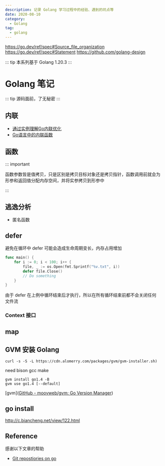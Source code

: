 ```yaml
---
description: 记录 Golang 学习过程中的经验、遇到的坑点等
date: 2020-08-10
category:
  - Golang
tag:
  - golang
---
```


https://go.dev/ref/spec#Source_file_organization
https://go.dev/ref/spec#Statement
https://github.com/golang-design

::: tip 本系列基于 Golang 1.20.3
:::

# Golang 笔记

::: tip 源码面前，了无秘密
:::

## 内联

- [通过实例理解Go内联优化](https://tonybai.com/2022/10/17/understand-go-inlining-optimisations-by-example/)
- [Go语言中的内联函数](https://segmentfault.com/a/1190000040399875)

## 函数

::: important

函数参数皆是值拷贝，只是区别是拷贝目标对象还是拷贝指针，函数调用前就会为形参和返回值分配内存空间，并将实参拷贝到形参中

:::

## 逃逸分析

- 匿名函数

## defer

避免在循环中 defer 可能会造成生命周期变长，内存占用增加

```go
func main() {
    for i := 0; i < 100; i++ {
        file, _ := os.Open(fmt.Sprintf("%v.txt", i))
        defer file.Close()
        // Do something
    }
}
```

由于 defer 在上例中循环结束后才执行，所以在所有循环结束前都不会关闭任何文件流

<!-- ## 测试

[汇编](https://mp.weixin.qq.com/s/Sk9m7_gk9xJpklzGpEay0A)

## 方法

使用指针/非指针 receiver 的场景：

- 要修改实例的状态，使用 *T
- 无需修改状态的小对象或固定值，使用 T
- 大对象建议使用 *T，减少复制成本
- 引用类型、字符串、函数等指针包装类型，使用 T
- 若包含 Mutex 等同步字段，用 *T，避免因复制造成锁操作无效？
- 其它无法确定的情况，用 *T

方法集

类型有一个与之相关的方法集（method set)，这决定了它是否实现某个接口。

- 类型下方法集包含所有 receiver T 方法。
- 类型 *T 方法集包含所有 receiverT ＋ *T 方法。
- 匿名嵌人 S，T 方法集包含所有 receiverS 方法。
- 匿名嵌人 *S，T 方法集包含所有 receiverS + *S 方法。
- 匿名嵌人 S 或 *S，*T 方法集包含所有 receiverS + *S 方法。


## 同步原语


## Golang

- context [Go Context的踩坑经历](https://studygolang.com/articles/12566)
- channel 的死锁
  - 区别
  - 有缓冲
  - 无缓冲
  - 关闭、遍历
  - 死锁（定义）https://juejin.cn/post/7032892079260827679
- GMP
  - goroutine 默认栈空间多少？goroutine 为什么比 c++ 线程轻量化？
  - context类型有哪些？Context的作用是什么？context如何实现cancel的？
  - waitGroup原理
  - golang函数传递的方式
  - defer的原理
- gc
  - 三色
- Go map 实现
  - 遍历是否有序
- select 用处、select 和 epoll
- 内存逃逸
- go map 扩容
  - struct 能不能比较
  - defer
- interface的底层结构
- go 设计模式
  - go 语言的 duck type
  - go语言的有哪些复用机制
  - go的context的设计，如果在context里有两个传值用的相同的key，那么哪一个会被接受到

### Context 接口

```go
type Context interface {
// Deadline returns the time when work done on behalf of this context
// should be canceled. Deadline returns ok==false when no deadline is
// set.
Deadline() (deadline time.Time, ok bool)
// Done returns a channel that's closed when work done on behalf of this
// context should be canceled.
Done() <-chan struct{}
// Err returns a non-nil error value after Done is closed.
Err() error
// Value returns the value associated with this context for key.
Value(key interface{}) interface{}
}
```

- `Done`会返回一个channel，当该context被取消的时候，该channel会被关闭，同时对应的使用该context的routine也应该结束并返回。
- `Context`中的方法是协程安全的，这也就代表了在父routine中创建的context，可以传递给任意数量的routine并让他们同时访问。
- `Deadline`会返回一个超时时间，routine获得了超时时间后，可以对某些io操作设定超时时间。
- `Value`可以让routine共享一些数据，当然获得数据是协程安全的。

在请求处理的过程中，会调用各层的函数，每层的函数会创建自己的routine，是一个routine树。所以，context也应该反映并实现成一棵树。

要创建context树，第一步是要有一个根结点。`context.Background`
函数的返回值是一个空的context，经常作为树的根结点，它一般由接收请求的第一个routine创建，不能被取消、没有值、也没有过期时间。

```go
func Background() Context
```

之后该怎么创建其它的子孙节点呢？context包为我们提供了以下函数：

```go
func WithCancel(parent Context) (ctx Context, cancel CancelFunc)
func WithDeadline(parent Context, deadline time.Time) (Context, CancelFunc)
func WithTimeout(parent Context, timeout time.Duration) (Context, CancelFunc)
func WithValue(parent Context, key interface{}, val interface{}) Context
```

这四个函数的第一个参数都是父context，返回一个Context类型的值，这样就层层创建出不同的节点。子节点是从复制父节点得到的，并且根据接收的函数参数保存子节点的一些状态值，然后就可以将它传递给下层的routine了。

`WithCancel`函数，返回一个额外的CancelFunc函数类型变量，该函数类型的定义为：

```go
type CancelFunc func ()
```

调用CancelFunc对象将撤销对应的Context对象，这样父结点的所在的环境中，获得了撤销子节点context的权利，当触发某些条件时，可以调用CancelFunc对象来终止子结点树的所有routine。在子节点的routine中，需要用类似下面的代码来判断何时退出routine：

```go
select {
case <-cxt.Done():
// do some cleaning and return
}
```

根据cxt.Done()判断是否结束。当顶层的Request请求处理结束，或者外部取消了这次请求，就可以cancel掉顶层context，从而使整个请求的routine树得以退出。

`WithDeadline`和`WithTimeout`比`WithCancel`
多了一个时间参数，它指示context存活的最长时间。如果超过了过期时间，会自动撤销它的子context。所以context的生命期是由父context的routine和`deadline`
共同决定的。

`WithValue`返回parent的一个副本，该副本保存了传入的key/value，而调用Context接口的Value(key)
方法就可以得到val。注意在同一个context中设置key/value，若key相同，值会被覆盖。

### 原理

#### 上下文数据的存储与查询

```go
type valueCtx struct {
Context
key, val interface{}
}

func WithValue(parent Context, key, val interface{}) Context {
if key == nil {
panic("nil key")
}
......
return &valueCtx{parent, key, val}
}

func (c *valueCtx) Value(key interface{}) interface{} {
if c.key == key {
return c.val
}
return c.Context.Value(key)
}
```

context上下文数据的存储就像一个树，每个结点只存储一个key/value对。`WithValue()`
保存一个key/value对，它将父context嵌入到新的子context，并在节点中保存了key/value数据。`Value()`
查询key对应的value数据，会从当前context中查询，如果查不到，会递归查询父context中的数据。

值得注意的是，**context中的上下文数据并不是全局的，它只查询本节点及父节点们的数据，不能查询兄弟节点的数据。**

#### 手动cancel和超时cancel

`cancelCtx`中嵌入了父Context，实现了canceler接口：

```go
type cancelCtx struct {
Context // 保存parent Context
done chan struct{}
mu       sync.Mutex
children map[canceler]struct{}
err      error
}

// A canceler is a context type that can be canceled directly. The
// implementations are *cancelCtx and *timerCtx.
type canceler interface {
cancel(removeFromParent bool, err error)
Done() <-chan struct{}
}
```

`cancelCtx`结构体中`children`保存它的所有`子canceler`， 当外部触发cancel时，会调用`children`中的所有`cancel()`
来终止所有的`cancelCtx`。`done`
用来标识是否已被cancel。当外部触发cancel、或者父Context的channel关闭时，此done也会关闭。

```go
type timerCtx struct {
cancelCtx //cancelCtx.Done()关闭的时机：1）用户调用cancel 2）deadline到了 3）父Context的done关闭了
timer    *time.Timer
deadline time.Time
}

func WithDeadline(parent Context, deadline time.Time) (Context, CancelFunc) {
......
c := &timerCtx{
cancelCtx: newCancelCtx(parent),
deadline:  deadline,
}
propagateCancel(parent, c)
d := time.Until(deadline)
if d <= 0 {
c.cancel(true, DeadlineExceeded) // deadline has already passed
return c, func () { c.cancel(true, Canceled) }
}
c.mu.Lock()
defer c.mu.Unlock()
if c.err == nil {
c.timer = time.AfterFunc(d, func () {
c.cancel(true, DeadlineExceeded)
})
}
return c, func () { c.cancel(true, Canceled) }
}
```

`timerCtx`结构体中`deadline`保存了超时的时间，当超过这个时间，会触发`cancel`。

PIC

可以看出，**cancelCtx也是一棵树，当触发cancel时，会cancel本结点和其子树的所有cancelCtx**。


## Package

## Case

### Overwrite Pointer Receiver in Method

```go
package main

import "fmt"

func (p Person) MethodNoPt() {
    p = Person{name: "MethodNoPt Changed!", age: 1000}
}

func (p *Person) MethodPt() {
    *p = Person{name: "MethodPt Changed!", age: 1000}
}

func (p *Person) MethodPtR() *Person {
    p = &Person{name: "MethodPt Changed!", age: 1000}
    return p
}

type Person struct {
    name string
    age  int
}

func main() {
    case1 := Person{name: "No Change", age: 10}
    case1.MethodNoPt()
    fmt.Printf("%+v\n", case1)

    case2 := Person{name: "No Change", age: 10}
    fmt.Printf("%+v\n", case2)
    (&case2).MethodNoPt()
    fmt.Printf("%+v\n", case2)

    case3 := Person{name: "No Change", age: 10}
    fmt.Printf("%+v\n", case3)
    case3.MethodPt()
    fmt.Printf("%+v\n", case3)

    case4 := &Person{name: "No Change", age: 10}
    fmt.Printf("%+v\n", case4)
    case4.MethodPt()
    fmt.Printf("%+v\n", case4)

    case5 := &Person{name: "No Change", age: 10}
    fmt.Printf("%+v\n", case5)
    case5 = case5.MethodPtR()
    fmt.Printf("%+v\n", case5)
}
```

- https://groups.google.com/g/golang-nuts/c/qWCSz0A0F8o?pli=1

## Slice

如果你需要测试一个slice是否是空的，使用len(s) == 0来判断，而不应该用s == nil来判断。

## Signal 包

Notify 函数 https://blog.csdn.net/chuanglan/article/details/80750119

## flag 包

### os.Args

https://colobu.com/2020/12/27/go-with-os-exec/

简单获取命令行参数的方式，演示代码如下：

```go
func main() {
for index, arg := range os.Args {
fmt.Printf("arg[%v]=[%v]", index, arg)
}
}
```

执行 ``$ go build -o "main"` 编译，后运行输出结果：

```shell
$ ./main os.Args demo
arg[0]=[./main]
arg[1]=[os.Args]
arg[2]=[demo]
```

```go
// A Flag represents the state of a flag.
type Flag struct {
Name     string // name as it appears on command line
Usage    string // help message
Value    Value  // value as set
DefValue string // default value (as text); for usage message
}
```

```go
// A FlagSet represents a set of defined flags. The zero value of a FlagSet
// has no name and has ContinueOnError error handling.
type FlagSet struct {
// Usage is the function called when an error occurs while parsing flags.
// The field is a function (not a method) that may be changed to point to
// a custom error handler. What happens after Usage is called depends
// on the ErrorHandling setting; for the command line, this defaults
// to ExitOnError, which exits the program after calling Usage.
Usage func ()

name          string
parsed        bool
actual        map[string]*Flag
formal        map[string]*Flag
args          []string // arguments after flags
errorHandling ErrorHandling
output        io.Writer // nil means stderr; use out() accessor
}
```

## 自定义类型与类型别名

### 自定义类型

```go
//自定义类型是定义了一个全新的类型
//将MyInt定义为int类型
type MyInt int
```

### 类型别名

```go
//类型别名规定：TypeAlias只是Type的别名，本质上TypeAlias与Type是同一个类型。
type TypeAlias = Type
type byte = uint8
type rune = int32
```

### 区别

```go
//类型定义
type NewInt int

//类型别名
type MyInt = int

func main() {
var a NewInt
var b MyInt

fmt.Printf("type of a:%T\n", a) //type of a:main.NewInt
fmt.Printf("type of b:%T\n", b) //type of b:int
}
//区别
//结果显示a的类型是main.NewInt，表示main包下定义的NewInt类型。b的类型是int。MyInt类型只会在代码中存在，编译完成时并不会有MyInt类型。
```

## [unsafe](https://golang.org/pkg/unsafe/)

### Pointer

Go 是一门强类型静态语言。强类型意味着类型一旦定义了就无法改变，静态意味着类型检查在运行前就完成了。

#### 指针类型转换

> 如果 Type1 与 Type2 一样大，并且两者有相同的内存结构；那么就允许把一个类型的数据，重新定义成另一个类型的数据。

#### 处理系统调用

4 个规则

- 任何指针都可以转换为 `unsafe.Pointer`
- `unsafe.Pointer` 可以转换为任何指针
- `uintptr`可以转换为 `unsafe.Pointer`
- `unsafe.Pointer` 可以转换为 `uintptr`

## 克隆 深浅拷贝

[golang通过反射克隆数据](https://studygolang.com/articles/26514)

[Golang之情非得已的DeepCopy](https://www.jianshu.com/p/f1cdb1bc1b74)

[Go语言如何深度拷贝对象](https://studygolang.com/articles/6984)

## 空 interface type

## 常见坑

[go 圣经](https://chai2010.cn/advanced-go-programming-book/appendix/appendix-a-trap.html)

## 风格

### Panic

虽然 Go 的 panic 机制类似于其他语言的异常，但是 panic 的适用场景有一些不同。由于 panic 会引起程序的崩溃，因此 panic
一般用于严重的错误，如程序内部的逻辑不一致，所以对应大部分漏洞，应该使用 Go
提供错误机制，而不是 panic，尽量避免程序的崩溃。在健壮的程序中，任何可以预料到的错误，如不正确的输入、错误的配置或是失败的 I/O
操作都应该被优雅的处理。

## defer

[深入理解 Go defer](https://segmentfault.com/a/1190000019303572)

## 竞争条件

[竞争条件](https://books.studygolang.com/gopl-zh/ch9/ch9-01.html)

## GC

[GC](http://guileen.github.io/2016/06/15/how-did-i-optimize-golang-gc/)

## 方法的结构指针接收者和结构值接收者

# Golang

## 数据结构

## 语言基础

## 常用关键字

## 运行时-并发

### Context

### 同步与锁

Go 语言作为一个原生支持用户态进程（Goroutine）的语言，当提到并发编程、多线程编程时，往往都离不开锁这一概念。锁是一种并发编程中的同步原语（Synchronization
Primitives），它能保证多个 Goroutine
在访问同一片内存时不会出现竞争条件（Race condition）等问题。

Go 语言中常见的同步原语 [`sync.Mutex`](https://draveness.me/golang/tree/sync.Mutex)
、[`sync.RWMutex`](https://draveness.me/golang/tree/sync.RWMutex)
、[`sync.WaitGroup`](https://draveness.me/golang/tree/sync.WaitGroup)
、[`sync.Once`](https://draveness.me/golang/tree/sync.Once) 和 [`sync.Cond`](https://draveness.me/golang/tree/sync.Cond)
以及扩展原语 [`golang/sync/errgroup.Group`](https://draveness.me/golang/tree/golang/sync/errgroup.Group)
、[`golang/sync/semaphore.Weighted`](https://draveness.me/golang/tree/golang/sync/semaphore.Weighted)
和 [`golang/sync/singleflight.Group`](https://draveness.me/golang/tree/golang/sync/singleflight.Group)
的实现原理，同时也会涉及互斥锁、信号量等并发编程中的常见概念。

#### 基本原语

Go 语言在 [`sync`](https://golang.org/pkg/sync/)
包中提供了用于同步的一些基本原语，包括常见的 [`sync.Mutex`](https://draveness.me/golang/tree/sync.Mutex)
、[`sync.RWMutex`](https://draveness.me/golang/tree/sync.RWMutex)
、[`sync.WaitGroup`](https://draveness.me/golang/tree/sync.WaitGroup)
、[`sync.Once`](https://draveness.me/golang/tree/sync.Once) 和 [`sync.Cond`](https://draveness.me/golang/tree/sync.Cond)：

##### Mutex

Go 语言的 [`sync.Mutex`](https://draveness.me/golang/tree/sync.Mutex) 由两个字段 `state` 和 `sema` 组成。其中 `state`
表示当前互斥锁的状态，而 `sema` 是用于控制锁状态的信号量。

上述两个加起来只占 8 字节空间的结构体表示了 Go 语言中的互斥锁。

##### 状态

互斥锁的状态比较复杂，如下图所示，最低三位分别表示 `mutexLocked`、`mutexWoken` 和 `mutexStarving`，剩下的位置用来表示当前有多少个
Goroutine 在等待互斥锁的释放：

```go
type Mutex struct {
state int32
sema  uint32
}


const (
mutexLocked = 1 << iota // mutex is locked
mutexWoken
mutexStarving
mutexWaiterShift = iota

starvationThresholdNs = 1e6
)
```

Mutex 拥有两种模式：正常模式和饥饿模式。
处于正常模式时，等待者会被排进一个先进先出顺序的队列，但是一个被唤醒的等待者无法拥有锁同时还要和新的到来的协程争抢锁的所有权。新到的协程有优势（因为它们已经运行在
CPU 上并且可能有大量这样的协程），在这种情况下
，如果一个等待者获取锁的失败时间超过 1ms，锁会切换成饥饿模式。
在饥饿模式锁的所有权会直接从释放锁的协程直接交给等待队列最前端的协程，新到达的协程无法尝试获取锁即使是锁要释放了，同时也不会自旋等待，而是将置入等待队列的尾部。
如果一个等待者获得锁的同时发现以下任意情况：

- 该等待者是等待队列的最后一个等待者
- 该等待者获取锁的时间小于 1ms

此时会切换成正常模式。

正常模式被认为性能更好，因为即使有程序阻塞，协程也可以连续多次获得锁。

饥饿模式对于避免高尾延迟是很重要的。

##### 加锁和解锁

```go
// 获取锁，如果锁已被使用，则会阻塞至一直可用
func (m *Mutex) Lock() {
// 如果锁未使用，则使用原子操作设置 m.state 为 mutexLocked
if atomic.CompareAndSwapInt32(&m.state, 0, mutexLocked) {
return
}
m.lockSlow()
}
```

判断是否可以自旋等待：

-

```go
func (m *Mutex) lockSlow() {
var waitStartTime int64
starving := false
awoke := false
iter := 0
old := m.state
for {
// 饥饿模式不会自旋等待，因为锁的拥有权会直接交给等待者，所以无法获得锁
if old&(mutexLocked|mutexStarving) == mutexLocked && runtime_canSpin(iter) {
// Active spinning makes sense.
// Try to set mutexWoken flag to inform Unlock
// to not wake other blocked goroutines.
if !awoke && old&mutexWoken == 0 && old>>mutexWaiterShift != 0 &&
atomic.CompareAndSwapInt32(&m.state, old, old|mutexWoken) {
awoke = true
}
runtime_doSpin()
iter++
old = m.state
continue
}
}
}
```

## 运行时-内存管理

https://www.processon.com/view/link/5a9ba4c8e4b0a9d22eb3bdf0#map

[中文文档](https://studygolang.com/pkgdoc)

func main(){

a := []string{xxx}

xxx(a)

a 未改变？

}

func xxx(a []string){

a = []string{xxx} ? append

}

## Slice

如果你需要测试一个 slice 是否是空的，使用 len(s) == 0 来判断，而不应该用 s == nil 来判断。

## Signal 包

https://tonybai.com/2012/09/21/signal-handling-in-go/

https://colobu.com/2015/10/09/Linux-Signals/

https://juejin.cn/post/6844903911178895367

Notify 函数 https://blog.csdn.net/chuanglan/article/details/80750119

## flag 包

### os.Args

简单获取命令行参数的方式，演示代码如下：

```go
func main() {
for index, arg := range os.Args {
fmt.Printf("arg[%v]=[%v]", index, arg)
}
}
```

执行 ``$ go build -o "main"` 编译，后运行输出结果：

```shell
$ ./main os.Args demo
arg[0]=[./main]
arg[1]=[os.Args]
arg[2]=[demo]
```

```go
// A Flag represents the state of a flag.
type Flag struct {
Name     string // name as it appears on command line
Usage    string // help message
Value    Value  // value as set
DefValue string // default value (as text); for usage message
}
```

```go
// A FlagSet represents a set of defined flags. The zero value of a FlagSet
// has no name and has ContinueOnError error handling.
type FlagSet struct {
// Usage is the function called when an error occurs while parsing flags.
// The field is a function (not a method) that may be changed to point to
// a custom error handler. What happens after Usage is called depends
// on the ErrorHandling setting; for the command line, this defaults
// to ExitOnError, which exits the program after calling Usage.
Usage func ()

name          string
parsed        bool
actual        map[string]*Flag
formal        map[string]*Flag
args          []string // arguments after flags
errorHandling ErrorHandling
output        io.Writer // nil means stderr; use out() accessor
}
```

## 自定义类型与类型别名

### 自定义类型

```go
//自定义类型是定义了一个全新的类型
//将MyInt定义为int类型
type MyInt int
```

### 类型别名

```go
//类型别名规定：TypeAlias只是Type的别名，本质上TypeAlias与Type是同一个类型。
type TypeAlias = Type
type byte = uint8
type rune = int32
```

### 区别

```go
//类型定义
type NewInt int

//类型别名
type MyInt = int

func main() {
var a NewInt
var b MyInt

fmt.Printf("type of a:%T\n", a) //type of a:main.NewInt
fmt.Printf("type of b:%T\n", b) //type of b:int
}
//区别
//结果显示a的类型是main.NewInt，表示main包下定义的NewInt类型。b的类型是int。MyInt类型只会在代码中存在，编译完成时并不会有MyInt类型。
```

## [unsafe](https://golang.org/pkg/unsafe/)

### Pointer

Go 是一门强类型静态语言。强类型意味着类型一旦定义了就无法改变，静态意味着类型检查在运行前就完成了。

#### 指针类型转换

> 如果 Type1 与 Type2 一样大，并且两者有相同的内存结构；那么就允许把一个类型的数据，重新定义成另一个类型的数据。

#### 处理系统调用

4 个规则

- 任何指针都可以转换为 `unsafe.Pointer`
- `unsafe.Pointer` 可以转换为任何指针
- `uintptr`可以转换为 `unsafe.Pointer`
- `unsafe.Pointer` 可以转换为 `uintptr`

## 克隆 深浅拷贝

[golang 通过反射克隆数据](https://studygolang.com/articles/26514)

[Golang 之情非得已的 DeepCopy](https://www.jianshu.com/p/f1cdb1bc1b74)

[Go 语言如何深度拷贝对象](https://studygolang.com/articles/6984)

## Context

https://blog.csdn.net/yzf279533105/article/details/107292247

https://gitlab.********.com//********/issues/24

context 只读

[Go Context 的踩坑经历](https://studygolang.com/articles/12566)

[gRPC and Deadlines](https://gitlab.********.com//********/issues/24) -->

### Context 接口

<!-- ```go
type Context interface {
// Deadline returns the time when work done on behalf of this context
// should be canceled. Deadline returns ok==false when no deadline is
// set.
Deadline() (deadline time.Time, ok bool)
// Done returns a channel that's closed when work done on behalf of this
// context should be canceled.
Done() <-chan struct{}
// Err returns a non-nil error value after Done is closed.
Err() error
// Value returns the value associated with this context for key.
Value(key interface{}) interface{}
}
```

- `Done`会返回一个 channel，当该 context 被取消的时候，该 channel 会被关闭，同时对应的使用该 context 的 routine 也应该结束并返回。
- `Context`中的方法是协程安全的，这也就代表了在父 routine 中创建的 context，可以传递给任意数量的 routine 并让他们同时访问。
- `Deadline`会返回一个超时时间，routine 获得了超时时间后，可以对某些 io 操作设定超时时间。
- `Value`可以让 routine 共享一些数据，当然获得数据是协程安全的。

在请求处理的过程中，会调用各层的函数，每层的函数会创建自己的 routine，是一个 routine 树。所以，context 也应该反映并实现成一棵树。

要创建 context 树，第一步是要有一个根结点。`context.Background`函数的返回值是一个空的 context，经常作为树的根结点，它一般由接收请求的第一个
routine 创建，不能被取消、没有值、也没有过期时间。

```go
func Background() Context
```

之后该怎么创建其它的子孙节点呢？context 包为我们提供了以下函数：

```go
func WithCancel(parent Context) (ctx Context, cancel CancelFunc)
func WithDeadline(parent Context, deadline time.Time) (Context, CancelFunc)
func WithTimeout(parent Context, timeout time.Duration) (Context, CancelFunc)
func WithValue(parent Context, key interface{}, val interface{}) Context
```

这四个函数的第一个参数都是父 context，返回一个 Context
类型的值，这样就层层创建出不同的节点。子节点是从复制父节点得到的，并且根据接收的函数参数保存子节点的一些状态值，然后就可以将它传递给下层的
routine 了。

`WithCancel`函数，返回一个额外的 CancelFunc 函数类型变量，该函数类型的定义为：

```go
type CancelFunc func ()
```

调用 CancelFunc 对象将撤销对应的 Context 对象，这样父结点的所在的环境中，获得了撤销子节点 context 的权利，当触发某些条件时，可以调用
CancelFunc 对象来终止子结点树的所有 routine。在子节点的
routine 中，需要用类似下面的代码来判断何时退出 routine：

```go
select {
case <-cxt.Done():
// do some cleaning and return
}
```

根据 cxt.Done()判断是否结束。当顶层的 Request 请求处理结束，或者外部取消了这次请求，就可以 cancel 掉顶层 context，从而使整个请求的
routine 树得以退出。

`WithDeadline`和`WithTimeout`比`WithCancel`多了一个时间参数，它指示 context 存活的最长时间。如果超过了过期时间，会自动撤销它的子
context。所以 context 的生命期是由父
context 的 routine 和`deadline`共同决定的。

`WithValue`返回 parent 的一个副本，该副本保存了传入的 key/value，而调用 Context 接口的 Value(key)方法就可以得到 val。注意在同一个
context 中设置 key/value，若 key
相同，值会被覆盖。

### 原理

#### 上下文数据的存储与查询

```go
type valueCtx struct {
Context
key, val interface{}
}

func WithValue(parent Context, key, val interface{}) Context {
if key == nil {
panic("nil key")
}
......
return &valueCtx{parent, key, val}
}

func (c *valueCtx) Value(key interface{}) interface{} {
if c.key == key {
return c.val
}
return c.Context.Value(key)
}
```

context 上下文数据的存储就像一个树，每个结点只存储一个 key/value 对。`WithValue()`保存一个 key/value 对，它将父 context
嵌入到新的子 context，并在节点中保存了 key/value
数据。`Value()`查询 key 对应的 value 数据，会从当前 context 中查询，如果查不到，会递归查询父 context 中的数据。

值得注意的是，**context 中的上下文数据并不是全局的，它只查询本节点及父节点们的数据，不能查询兄弟节点的数据。**

#### 手动 cancel 和超时 cancel

`cancelCtx`中嵌入了父 Context，实现了 canceler 接口：

```go
type cancelCtx struct {
Context // 保存parent Context
done chan struct{}
mu       sync.Mutex
children map[canceler]struct{}
err      error
}

// A canceler is a context type that can be canceled directly. The
// implementations are *cancelCtx and *timerCtx.
type canceler interface {
cancel(removeFromParent bool, err error)
Done() <-chan struct{}
}
```

`cancelCtx`结构体中`children`保存它的所有`子canceler`， 当外部触发 cancel 时，会调用`children`中的所有`cancel()`
来终止所有的`cancelCtx`。`done`用来标识是否已被
cancel。当外部触发 cancel、或者父 Context 的 channel 关闭时，此 done 也会关闭。

```go
type timerCtx struct {
cancelCtx //cancelCtx.Done()关闭的时机：1）用户调用cancel 2）deadline到了 3）父Context的done关闭了
timer    *time.Timer
deadline time.Time
}

func WithDeadline(parent Context, deadline time.Time) (Context, CancelFunc) {
......
c := &timerCtx{
cancelCtx: newCancelCtx(parent),
deadline:  deadline,
}
propagateCancel(parent, c)
d := time.Until(deadline)
if d <= 0 {
c.cancel(true, DeadlineExceeded) // deadline has already passed
return c, func () { c.cancel(true, Canceled) }
}
c.mu.Lock()
defer c.mu.Unlock()
if c.err == nil {
c.timer = time.AfterFunc(d, func () {
c.cancel(true, DeadlineExceeded)
})
}
return c, func () { c.cancel(true, Canceled) }
}
```

`timerCtx`结构体中`deadline`保存了超时的时间，当超过这个时间，会触发`cancel`。

PIC

可以看出，**cancelCtx 也是一棵树，当触发 cancel 时，会 cancel 本结点和其子树的所有 cancelCtx**。

### Case: 超时控制

```go
workDone := make(chan struct{}, 1)
go func () {
LongTimeWork() // 要控制超时的函数
workDone <- struct{}{}
}()

select {
case <-workDone: // LongTimeWork 运行结束
fmt.Println("LongTimeWork return")
case <-timeoutCh: // timeout到来
fmt.Println("LongTimeWork timeout")
}
```

比如希望 100ms 超时，那么 100ms 之后 <-timeoutCh 这个读管道的操作需要解除阻塞，而解除阻塞有 2 种方式，要么有人往管道里写入了数据，要么管道被
close 了。

#### 式一

```go
timeoutCh := make(chan struct{}, 1)
go func () {
time.Sleep(100 * time.Millisecond)  // 要控制超时的函数
timeoutCh <- struct{}{}
}()
```

#### 式二

```go
select { //下面的case只执行最早到来的那一个
case <-workDone: //LongTimeWork运行结束
fmt.Println("LongTimeWork return")
case <-time.After(100 * time.Millisecond): //timeout到来
fmt.Println("LongTimeWork timeout")
}
```

#### 式三

go语言Context是一个接口，它的Done()成员方法返回一个管道。

```go
type Context interface {
Deadline() (deadline time.Time, ok bool)
Done() <-chan struct{}
Value(key interface{}) interface{}
}
```

cancelCtx是Context的一个具体实现，当调用它的cancle()函数时，会关闭Done()这个管道，<-Done()会解除阻塞。

```go
ctx, cancel := context.WithCancel(context.Background())
go func () {
time.Sleep(100 * time.Millisecond)
cancel()
}()
select { //下面的case只执行最早到来的那一个
case <-workDone:
fmt.Println("LongTimeWork return")
case <-ctx.Done(): //ctx.Done()是一个管道，调用了cancel()都会关闭这个管道，然后读操作就会立即返回
fmt.Println("LongTimeWork timeout")
}
```

#### 式四

跟式三类似，timerCtx也是Context的一个具体实现，当调用它的cancle()函数或者到达指定的超时时间后，都会关闭Done()这个管道，<
-Done()会解除阻塞。

```go
ctx, _ := context.WithTimeout(context.Background(), time.Millisecond*100)
select { //下面的case只执行最早到来的那一个
case <-workDone:
fmt.Println("LongTimeWork return")
case <-ctx.Done(): //ctx.Done()是一个管道，context超时或者调用了cancel()都会关闭这个管道，然后读操作就会立即返回
fmt.Println("LongTimeWork timeout")
}
```

## 空 interface type -->

## map

<!-- ## 常见坑

[go 圣经](https://chai2010.cn/advanced-go-programming-book/appendix/appendix-a-trap.html) -->

<!-- ### 数组和切片作为参数分别是值传递和引用传递

```go
type Member struct {
Name string
}

func main() {
memberArray := [1]Member{{"A"}}
memberSlice := []Member{{"A"}}
testArray(memberArray)
testSlice(memberSlice)
fmt.Println(memberArray[0].Name, memberSlice[0].Name)
}

func testArray(members [1]Member) {
members[0].Name = "B"
}

func testSlice(members []Member) {
members[0].Name = "B"
}

// output:
// A B
```

### for range 中的参数为值拷贝

```go
func main() {
arr1 := []int{1, 2, 3}
arr2 := make([]*int, len(arr1))
for i, v := range arr1 {
arr2[i] = &v
}
for _, v := range arr2 {
fmt.Print(*v, " ")
}
}
// output:
// 3 3 3
```

## 风格

### Panic

虽然 Go 的 panic 机制类似于其他语言的异常，但是 panic 的适用场景有一些不同。由于 panic 会引起程序的崩溃，因此 panic
一般用于严重的错误，如程序内部的逻辑不一致，所以对应大部分漏洞，应该使用 Go
提供错误机制，而不是 panic，尽量避免程序的崩溃。在健壮的程序中，任何可以预料到的错误，如不正确的输入、错误的配置或是失败的 I/O
操作都应该被优雅的处理。

## defer

被 defer 修饰的函数会延迟到外部函数执行完成后才会执行

### 特点

- defer 是先进后出
- defer 参数即时求值
- defer 可以修改返回值

```go
func count(i int) (n int) {
defer func (i int) {
n = n + i
}(i)
i = i * 2
n = i
return
}
// count(10)
// output:
// 30
```

```go
type Car struct {
model string
}

func (c Car) PrintModel() {
fmt.Println(c.model)
}

func main() {
c := Car{model: "DeLorean DMC-12"}
defer c.PrintModel()
c.model = "Chevrolet Impala"
}
```

我们需要记住的是，当外围函数还没有返回的时候，Go 的运行时就会立刻将传递给延迟函数的参数保存起来。

因此，当一个以值作为接收者的方法被 defer 修饰时，接收者会在声明时被拷贝（在这个例子中那就是 Car 对象），此时任何对拷贝的修改都将不可见（例中的
Car.model ），因为，接收者也同时是输入的参数，当使用 defer
修饰时会立刻得出参数的值(也就是 "DeLorean DMC-12" )。

在另一种情况下，当被延迟调用时，接收者为指针对象，此时虽然会产生新的指针变量，但其指向的地址依然与上例中的 "c"
指针的地址相同。因此，任何修改都会完美地作用在同一个对象中。

### 用途

- 释放资源
- 从 panic 中恢复

[深入理解 Go defer](https://segmentfault.com/a/1190000019303572)

## 竞争条件

[竞争条件](https://books.studygolang.com/gopl-zh/ch9/ch9-01.html)

## GC

[GC](http://guileen.github.io/2016/06/15/how-did-i-optimize-golang-gc/)

## 方法的结构指针接收者和结构值接收者

## 时间输出

go 1.13.4 源码中的注释如下：

```go
stdFracSecond0 // ".0", ".00", ... , trailing zeros included
stdFracSecond9 // ".9", ".99", ..., trailing zeros omitted
```

```go
...
case stdFracSecond0: // stdFracSecond0 requires the exact number of digits as specified in the layout.
...
case stdFracSecond9: // Take any number of digits, even more than asked for, because it is what the stdSecond case would do.
...
```

`.9` 可以适配任意长度的毫秒，`.0` 需要保持位数一致。

## golang 读取文件性能对比 -->

## GVM 安装 Golang

```shell
curl -s -S -L https://cdn.alomerry.com/packages/gvm/gvm-installer.sh)
```

need bison gcc make

```shell
gvm install go1.4 -B
gvm use go1.4 [--default]
```

[gvm]([GitHub - moovweb/gvm: Go Version Manager](https://github.com/moovweb/gvm))

## go install

http://c.biancheng.net/view/122.html

<!-- ## Golang 大杀器之性能剖析 PProf

https://segmentfault.com/a/1190000016412013

https://www.cnblogs.com/TimLiuDream/p/10038239.html

## golang cond 唤醒锁

https://blog.csdn.net/u010066807/article/details/80307484

## golang 获取随机数

```go
基本随机数

a := rand.Int()
b := rand.Intn(100) //生成0-99之间的随机数
fmt.Println(a)
fmt.Println(b)
可以生成随机数，但是数值不会变。
生成可变随机数

//将时间戳设置成种子数
rand.Seed(time.Now().UnixNano())
//生成10个0-99之间的随机数
for i := 0; i<10; i++{
fmt.Println(rand.Intn(100))
}
生成指定范围内的随机数

//生成[15，88]之间的随机数,括号左包含右不包含
n := rand.Intn(73)+15 //(88-15 )+15
fmt.Println(n)
```

## golang 字符串拼接性能

- 直接使用加号进行拼接
- strings.Join()
- fmt.Sprintf()
- bytes.Buffer

### 大量字符串拼接性能测试

```go
// fmt.Printf
func BenchmarkFmtSprintfMore(b *testing.B) {
var s string
for i := 0; i < b.N; i++ {
s += fmt.Sprintf("%s%s", "hello", "world")
}
fmt.Errorf(s)
}
// 加号 拼接
func BenchmarkAddMore(b *testing.B) {
var s string
for i := 0; i < b.N; i++ {
s += "hello" + "world"
}
fmt.Errorf(s)
}

// strings.Join
func BenchmarkStringsJoinMore(b *testing.B) {

var s string
for i := 0; i < b.N; i++ {
s += strings.Join([]string{"hello", "world"}, "")

}
fmt.Errorf(s)
}

// bytes.Buffer
func BenchmarkBufferMore(b *testing.B) {

buffer := bytes.Buffer{}
for i := 0; i < b.N; i++ {
buffer.WriteString("hello")
buffer.WriteString("world")

}
fmt.Errorf(buffer.String())
}
``

### 单次字符串拼接性能测试func BenchmarkFmtSprintf(b *testing.B) {
for i := 0; i < b.N; i++ {
s := fmt.Sprintf("%s%s", "hello", "world")
fmt.Errorf(s)
}

}

func BenchmarkAdd(b *testing.B) {
for i := 0; i < b.N; i++ {
s := "hello" + "world"
fmt.Errorf(s)
}
}
func BenchmarkStringsJoin(b *testing.B) {
for i := 0; i < b.N; i++ {
s := strings.Join([]string{"hello", "world"}, "")
fmt.Errorf(s)
}
}
func BenchmarkBuffer(b *testing.B) {

for i := 0; i < b.N; i++ {
b := bytes.Buffer{}
b.WriteString("hello")
b.WriteString("world")
fmt.Errorf(b.String())
}
}
```

## Go 语言文件读取

https://segmentfault.com/a/1190000023691973
https://www.jianshu.com/p/62ae46556206
https://www.cnblogs.com/grimm/p/7576178.html

## golang cond 唤醒锁

https://blog.csdn.net/u010066807/article/details/80307484

## 关于 signal.Notify 的一个小问题

https://www.cnblogs.com/snowInPluto/p/14438948.html

## 关于 signal.Notify 使用带缓存的 channel

https://studygolang.com/articles/23104

## 某个类型是否实现了某个接口

```go
package main

import (
    "context"
    "log"
    "reflect"
)

//Define a function that requires a context.Context as its first parameter for testing
func FunctionAny(ctx context.Context, param ...interface{}) error {
    return nil
}

func main() {

    //Acquire the reflect.Type of the function
    funcInput := reflect.ValueOf(FunctionAny)

    //This is how we get the reflect.Type of a parameter of a function
    //by index of course.
    firstParam := funcInput.Type().In(0)
    secondParam := funcInput.Type().In(1)

    //We can easily find the reflect.Type.Implements(u reflect.Type) func if we look into the source code.
    //And it says "Implements reports whether the type implements the interface type u."
    //This looks like what we want, no, this is exactly what we want.
    //To use this func, a Type param is required. Because context.Context is an interface, not a reflect.Type,
    //we need to convert it to, or get a reflect.Type.

    //The easiest way is by using reflect.TypeOf(interface{})
    actualContextType := new(context.Context)

    //Another syntax is :
    //actualContextType := (*context.Context)(nil)
    //We know that nil is the zero value of reference types, simply conversion is OK.

    var contextType = reflect.TypeOf(actualContextType).Elem()

    log.Println(firstParam.Implements(contextType))  //true
    log.Println(secondParam.Implements(contextType)) //false

}
```

## FAQ

time ticker https://github.com/golang/go/issues/17601

定时器 https://www.dazhuanlan.com/kantfollower/topics/1650624 -->

## Reference

感谢以下文章的帮助

- [Git repostiories on go](https://go.googlesource.com/)
